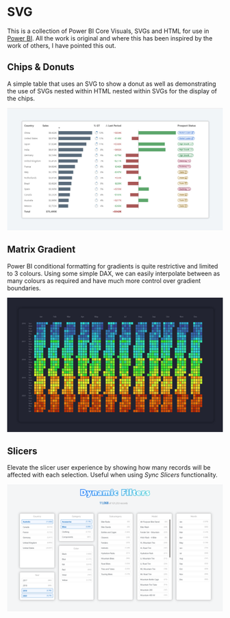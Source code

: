 # SVG

This is a collection of Power BI Core Visuals, SVGs and HTML for use in [Power BI](https://powerbi.microsoft.com/en-us/). All the work is original and where this has been inspired by the work of others, I have pointed this out.

## Chips & Donuts

A simple table that uses an SVG to show a donut as well as demonstrating the use of SVGs nested within HTML nested within SVGs for the display of the chips.

![](https://github.com/PBI-David/PBI-Core-Visuals-SVG-HTML/blob/main/Chips%20%26%20Donuts/thumbnail.jpg)

## Matrix Gradient

Power BI conditional formatting for gradients is quite restrictive and limited to 3 colours. Using some simple DAX, we can easily interpolate between as many colours as required and have much more control over gradient boundaries.

![](https://github.com/PBI-David/PBI-Core-Visuals-SVG-HTML/blob/main/Matrix%20Gradient/thumbnail.jpg)

## Slicers

Elevate the slicer user experience by showing how many records will be affected with each selection. Useful when using _Sync Slicers_ functionality.

![](https://github.com/PBI-David/PBI-Core-Visuals-SVG-HTML/blob/main/Slicers/thumbnail.png)
